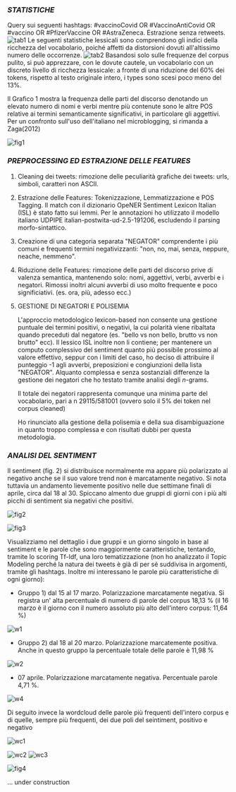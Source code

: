 ### *STATISTICHE*
Query sui seguenti hashtags: #vaccinoCovid OR #VaccinoAntiCovid OR #vaccino OR #PfizerVaccine OR #AstraZeneca. Estrazione senza retweets.
![tab1](/images/Descritpives_01.png)
Le seguenti statistiche lessicali sono comprendono gli indici della ricchezza del vocabolario, poiché affetti da distorsioni dovuti all'altissimo numero delle occorrenze.
![tab2](/images/Lexicomentry_02.png)
Basandosi solo sulle frequenze del corpus pulito, si può apprezzare, con le dovute cautele, un vocabolario con un discreto livello di ricchezza lessicale: a fronte di una riduzione del 60% dei tokens, rispetto al testo originale intero, i types sono scesi poco meno del 13%.

Il Grafico 1 mostra la frequenza delle parti del discorso denotando un elevato numero di nomi e verbi mentre più contenute sono le altre POS relative ai termini semanticamente significativi, in particolare gli aggettivi. Per un confronto sull'uso dell'italiano nel microblogging, si rimanda a Zaga(2012)

![fig1](/images/01_PartOfSpeech.png)


### *PREPROCESSING ED ESTRAZIONE DELLE FEATURES*

1. Cleaning dei tweets: rimozione delle peculiarità grafiche dei tweets: urls, simboli, caratteri non ASCII.

2. Estrazione delle Features: Tokenizzazione, Lemmatizzazione e POS Tagging. Il match con il dizionario OpeNER Sentiment Lexicon Italian (ISL) è stato fatto sui lemmi. Per le annotazioni ho utilizzato il modello italiano UDPIPE italian-postwita-ud-2.5-191206, escludendo il parsing morfo-sintattico.

3. Creazione di una categoria separata "NEGATOR" comprendente i più comuni e frequenti termini negativizzanti: "non, no, mai, senza, neppure, neache, nemmeno".

4. Riduzione delle Features: rimozione delle parti del discorso prive di valenza semantica, mantenendo solo: nomi, aggettivi, verbi, avverbi e i negatori. Rimossi inoltri alcuni avverbi di uso molto frequente e poco significiativi. (es. ora, più, adesso ecc.)

5. GESTIONE DI NEGATORI E POLISEMIA

    L'approccio metodologico lexicon-based non consente una gestione puntuale dei termini positivi, o negativi, la cui polarità viene ribaltata quando preceduti dal negatore (es. "bello vs non bello, brutto vs non brutto" ecc). Il lessico ISL inoltre non li contiene; per mantenere un computo complessivo del sentiment quanto più possibile prossimo al valore effettivo, seppur con i limiti del caso, ho deciso di attribuire il punteggio -1 agli avverbi, preposizioni e congiunzioni della lista "NEGATOR". Alquanto complessa e senza sostanziali differenze la gestione dei negatori che ho testato tramite analisi degli *n*-grams.

    Il totale dei negatori rappresenta comunque una minima parte del vocabolario, pari a n 29115/581001 (ovvero solo il 5% dei token nel corpus cleaned)

    Ho rinunciato alla gestione della polisemia e della sua disambiguazione in quanto troppo complessa e con risultati dubbi per questa metodologia.


### *ANALISI DEL SENTIMENT*

Il sentiment (fig. 2) si distribuisce normalmente ma appare più polarizzato al negativo anche se il suo valore trend non è marcatamente negativo. Si nota tuttavia un andamento lievemente positivo nelle due settimane finali di aprile, circa dal 18 al 30.
Spiccano almento due gruppi di giorni con i più alti picchi di sentiment sia negativi che positivi.



![fig2](/images/02_sentiment.png)


![fig3](/images/03_tw_day.png)

Visualizziamo nel dettaglio i due gruppi e un giorno singolo in base al sentiment e le parole che sono maggiormente caratteristiche, tentando, tramite lo scoring Tf-Idf, una loro tematizzazione (non ho analizzato il Topic Modeling perché la natura dei tweets è già di per sé suddivisa in argomenti, tramite gli hashtags. Inoltre mi interessano le parole più caratteristiche di ogni giorno):

- Gruppo 1) dal 15 al 17 marzo. Polarizzazione marcatamente negativa. Si registra un' alta percentuale di numero di parole del corpus 18,13 % (il 16 marzo è il giorno con il numero assoluto più alto dell'intero corpus: 11,64 %)

![w1](/images/Words_g1.png)

- Gruppo 2) dal 18 al 20 marzo. Polarizzazione marcatemente positiva. Anche in questo gruppo la percentuale totale delle parole è 11,98 %

![w2](/images/Words_g2.png)

- 07 aprile. Polarizzazione marcatamente negativa. Percentuale parole 4,71 %.

![w4](/images/Words_0704.png)

Di seguito invece la wordcloud delle parole più frequenti dell'intero corpus e di quelle, sempre più frequenti, dei due poli del seintiment, positivo e negativo

![wc1](/images/WC_Twitter.jpg)


![wc2](/images/POS.png)
![wc3](/images/NEG_.png)




![fig4](/images/04_top50_emojis.png)


... under construction




